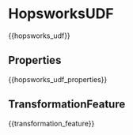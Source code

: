 # HopsworksUDF

{{hopsworks_udf}}

## Properties

{{hopsworks_udf_properties}}

## TransformationFeature

{{transformation_feature}}